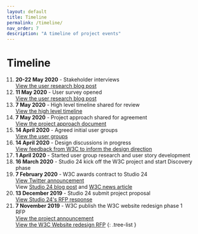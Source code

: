 ```yaml
---
layout: default
title: Timeline
permalink: /timeline/
nav_order: 7
description: "A timeline of project events"
---
```

# Timeline


11. **20-22 May 2020** - Stakeholder interviews  
[View the user research blog post](/updates/user-research/)
10. **11 May 2020** - User survey opened  
[View the user research blog post](/updates/user-research/)
9. **7 May 2020** - High level timeline shared for review  
[View the high level timeline](/docs/high-level-timeline/)
8. **7 May 2020** - Project approach shared for agreement  
[View the project approach document](/docs/project-approach/)
7. **14 April 2020** - Agreed initial user groups  
[View the user groups](/docs/user-groups/)
6. **14 April 2020** - Design discussions in progress  
[View feedback from W3C to inform the design direction](/updates/design-survey/) 
5. **1 April 2020** - Started user group research and user story development
4. **16 March 2020** - Studio 24 kick off the W3C project and start Discovery phase
3. **7 February 2020** - W3C awards contract to Studio 24  
[View Twitter announcement](https://twitter.com/w3c/status/1225796276555567105)  
View [Studio 24 blog post](https://www.studio24.net/blog/studio24-w3c/) and [W3C news article](https://www.w3.org/blog/news/archives/8326)
2. **13 December 2019** - Studio 24 submit project proposal  
[View Studio 24's RFP response](https://lists.w3.org/Archives/Public/public-website-redesign/2019Dec/0024.html) 
1. **7 November 2019** - W3C publish the W3C website redesign phase 1 RFP  
[View the project announcement](https://twitter.com/w3c/status/1192381879812579328)  
[View the W3C Website redesign RFP](https://www.w3.org/2019/11/website-redesign-rfp.html)
{: .tree-list }
